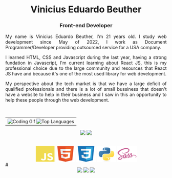 <!-- NAME / DESCRIPTION -->
<h1 align="center" >Vinicius Eduardo Beuther</h1>
<h3 align="center">Front-end Developer</h3>
<p align="justify">My name is Vinicius Eduardo Beuther, I'm 21 years old. I study web development since May of 2022, I work as Document Programmer/Developer providing outsourced service for a USA company.</p>
<p align="justify">I learned HTML, CSS and Javascript during the last year, having a strong fundation in Javascript, I'm current learning about React JS, this is my professional choice due to the large community and resources that React JS have and because it's one of the most used library for web development.</p>
<p align="justify">My perspective about the tech market is that we have a large deficit of qualified professionals and there is a lot of small bussiness that doesn't have a website to help in their business and I saw in this an opportunity to help these people through the web development.</p>
<br>

<!-- GIF -->

<table align="center">
  <tr align="center">
    <td align="center">
        <img align="center"  src="https://media3.giphy.com/media/qgQUggAC3Pfv687qPC/giphy.gif?cid=ecf05e47mzyt3xi1o1dfek9xrxubc3gxp2tndxt4j1m4zu88&ep=v1_gifs_search&rid=giphy.gif&ct=g" alt="Coding Gif">
        <img border="None" align="center" src="https://github-readme-stats.vercel.app/api/top-langs/?username=ViniciusBeuther&layout=compact&theme=great-gatsby" alt="Top Languages">  
  </tr>
</table>

<!-- STATS / STREAK -->
<p align="center">
  <img src="https://github-readme-stats.vercel.app/api?username=ViniciusBeuther&show_icons=true&theme=bear" width="400">
  <img src="https://github-readme-streak-stats.herokuapp.com?user=ViniciusBeuther&theme=dark&hide_border=true" width="400">
</p>

<!-- TECHNOLOGIES -->
<div style="display: inline_block" align="center"><br>
  <img align="center" alt="Vini-Js" height="50" width="60" src="https://raw.githubusercontent.com/devicons/devicon/master/icons/javascript/javascript-plain.svg">
  <img align="center" alt="Vini-HTML" height="50" width="60" src="https://raw.githubusercontent.com/devicons/devicon/master/icons/html5/html5-original.svg">
  <img align="center" alt="Vini-CSS" height="50" width="60" src="https://raw.githubusercontent.com/devicons/devicon/master/icons/css3/css3-original.svg">
  <img align="center" alt="Vini-Python" height="50" width="60" src="https://raw.githubusercontent.com/devicons/devicon/master/icons/python/python-original.svg">
  <img align="center" alt="Vini-Sass" height="50" width="60" src="https://raw.githubusercontent.com/devicons/devicon/master/icons/sass/sass-original.svg">
</div>
#

<!-- SOCIAL MEDIA -->
<div align="center"> 
  <a href="https://instagram.com/viniciusbeuther" target="_blank"><img src="https://img.shields.io/badge/-Instagram-%23E4405F?style=for-the-badge&logo=instagram&logoColor=white" target="_blank"></a>
  <a href = "mailto:vinicius.beuther15@gmail.com"><img src="https://img.shields.io/badge/-Gmail-%23333?style=for-the-badge&logo=gmail&logoColor=white" target="_blank"></a>
  <a href="https://www.linkedin.com/in/viniciuseduardobeuther" target="_blank"><img src="https://img.shields.io/badge/-LinkedIn-%230077B5?style=for-the-badge&logo=linkedin&logoColor=white" target="_blank"></a> 
  
</div>
